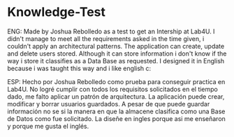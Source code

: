 # Knowledge-Test
ENG:
Made by Joshua Rebolledo as a test to get an Intership at Lab4U.
I didn't manage to meet all the requirements asked in the time given, i couldn't apply an architectural patterns.
The application can create, update and delete users stored.
Although it can store information i don't know if the way i store it classifies as a Data Base as requested.
I designed it in English because i was taught this way and i like english c:

ESP:
Hecho por Joshua Rebolledo como prueba para conseguir practica en Lab4U.
No logré cumplir con todos los requisitos solicitados en el tiempo dado, me falto aplicar un patrón de arquitectura.
La aplicación puede crear, modificar y borrar usuarios guardados.
A pesar de que puede guardar información no se si la manera en que la almacene clasifica como una Base de Datos como fue solicitado.
La diseñe en ingles porque asi me enseñaron y porque me gusta el inglés.
